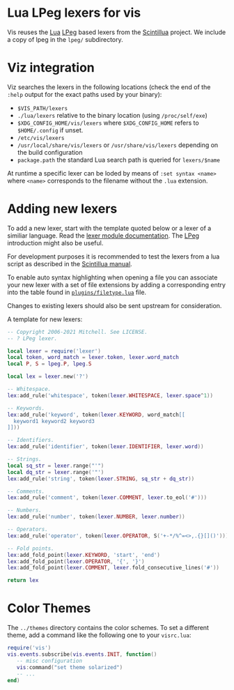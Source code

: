 Lua LPeg lexers for vis
=======================

Vis reuses the [Lua](http://www.lua.org/) [LPeg](http://www.inf.puc-rio.br/~roberto/lpeg/)
based lexers from the [Scintillua](https://orbitalquark.github.io/scintillua/index.html) project.
We include a copy of lpeg in the `lpeg/` subdirectory.

# Viz integration

Viz searches the lexers in the following locations \(check the end of the
`:help` output for the exact paths used by your binary\):

 * `$VIS_PATH/lexers`
 * `./lua/lexers` relative to the binary location (using `/proc/self/exe`)
 * `$XDG_CONFIG_HOME/vis/lexers` where `$XDG_CONFIG_HOME` refers to
   `$HOME/.config` if unset.
 * `/etc/vis/lexers`
 * `/usr/local/share/vis/lexers` or `/usr/share/vis/lexers` depending on
    the build configuration
 * `package.path` the standard Lua search path is queried for `lexers/$name`

At runtime a specific lexer can be loded by means of `:set syntax <name>`
where `<name>` corresponds to the filename without the `.lua` extension.

# Adding new lexers

To add a new lexer, start with the template quoted below or a lexer of a
similiar language. Read the
[lexer module documentation](https://orbitalquark.github.io/scintillua/api.html#lexer).
The [LPeg](http://www.inf.puc-rio.br/~roberto/lpeg/) introduction might also
be useful.

For development purposes it is recommended to test the lexers from a lua
script as described in the
[Scintillua manual](https://orbitalquark.github.io/scintillua/manual.html#Using.Scintillua.as.a.Lua.Library).

To enable auto syntax highlighting when opening a file you can associate your
new lexer with a set of file extensions by adding a corresponding entry into
the table found in [`plugins/filetype.lua`](../plugins/filetype.lua) file.

Changes to existing lexers should also be sent upstream for consideration.

A template for new lexers:

```lua
-- Copyright 2006-2021 Mitchell. See LICENSE.
-- ? LPeg lexer.

local lexer = require('lexer')
local token, word_match = lexer.token, lexer.word_match
local P, S = lpeg.P, lpeg.S

local lex = lexer.new('?')

-- Whitespace.
lex:add_rule('whitespace', token(lexer.WHITESPACE, lexer.space^1))

-- Keywords.
lex:add_rule('keyword', token(lexer.KEYWORD, word_match[[
  keyword1 keyword2 keyword3
]]))

-- Identifiers.
lex:add_rule('identifier', token(lexer.IDENTIFIER, lexer.word))

-- Strings.
local sq_str = lexer.range("'")
local dq_str = lexer.range('"')
lex:add_rule('string', token(lexer.STRING, sq_str + dq_str))

-- Comments.
lex:add_rule('comment', token(lexer.COMMENT, lexer.to_eol('#')))

-- Numbers.
lex:add_rule('number', token(lexer.NUMBER, lexer.number))

-- Operators.
lex:add_rule('operator', token(lexer.OPERATOR, S('+-*/%^=<>,.{}[]()')))

-- Fold points.
lex:add_fold_point(lexer.KEYWORD, 'start', 'end')
lex:add_fold_point(lexer.OPERATOR, '{', '}')
lex:add_fold_point(lexer.COMMENT, lexer.fold_consecutive_lines('#'))

return lex
```

# Color Themes

The `../themes` directory contains the color schemes. To set a different theme,   add a command like the following one to your `visrc.lua`:

```lua
require('vis')
vis.events.subscribe(vis.events.INIT, function()
   -- misc configuration
   vis:command("set theme solarized")
   -- ...
end)
```

